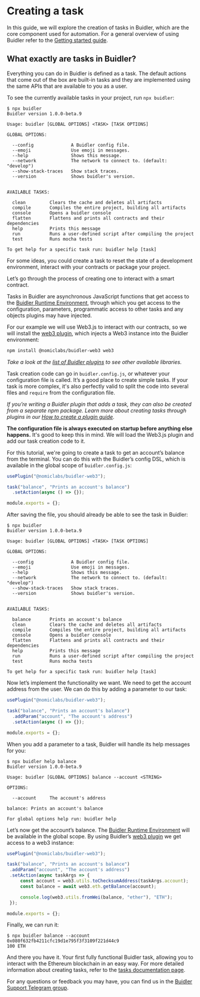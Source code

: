 

# Creating a task

In this guide, we will explore the creation of tasks in Buidler, which are the core component used for automation. For a general overview of using Buidler refer to the [Getting started guide](/guides/#getting-started).

## **What exactly are tasks in Buidler?**

Everything you can do in Buidler is defined as a task. The default actions that come out of the box are built-in tasks and they are implemented using the same APIs that are available to you as a user.

To see the currently available tasks in your project, run `npx buidler`:
```
$ npx buidler
Buidler version 1.0.0-beta.9

Usage: buidler [GLOBAL OPTIONS] <TASK> [TASK OPTIONS]

GLOBAL OPTIONS:

  --config              A Buidler config file.
  --emoji               Use emoji in messages.
  --help                Shows this message.
  --network             The network to connect to. (default: "develop")
  --show-stack-traces   Show stack traces.
  --version             Shows buidler's version.


AVAILABLE TASKS:

  clean         Clears the cache and deletes all artifacts
  compile       Compiles the entire project, building all artifacts
  console       Opens a buidler console
  flatten       Flattens and prints all contracts and their dependencies
  help          Prints this message
  run           Runs a user-defined script after compiling the project
  test          Runs mocha tests

To get help for a specific task run: buidler help [task]
```

For some ideas, you could create a task to reset the state of a development environment, interact with your contracts or package your project.

Let’s go through the process of creating one to interact with a smart contract.

Tasks in Buidler are asynchronous JavaScript functions that get access to the [Buidler Runtime Environment](/documentation/#buidler-runtime-environment-bre), through which you get access to the configuration, parameters, programmatic access to other tasks and any objects plugins may have injected.

For our example we will use Web3.js to interact with our contracts, so we will install the [web3 plugin](https://github.com/nomiclabs/buidler/tree/master/packages/buidler-web3), which injects a Web3 instance into the Buidler environment:

```bash
npm install @nomiclabs/buidler-web3 web3
```

_Take a look at the [list of Buidler plugins](/plugins) to see other available libraries._

Task creation code can go in `buidler.config.js`, or whatever your configuration file is called. It’s a good place to create simple tasks. If your task is more complex, it's also perfectly valid to split the code into several files and `require` from the configuration file.

_If you’re writing a Buidler plugin that adds a task, they can also be created from a separate npm package. Learn more about creating tasks through plugins in our [How to create a plugin guide](/create-plugin.md)._

**The configuration file is always executed on startup before anything else happens.** It's good to keep this in mind. We will load the Web3.js plugin and add our task creation code to it. 

For this tutorial, we're going to create a task to get an account’s balance from the terminal. You can do this with the Buidler’s config DSL, which is available in the global scope of `buidler.config.js`:

```js
usePlugin("@nomiclabs/buidler-web3");

task("balance", "Prints an account's balance")
  .setAction(async () => {});

module.exports = {};
```

After saving the file, you should already be able to see the task in Buidler:

```
$ npx buidler
Buidler version 1.0.0-beta.9

Usage: buidler [GLOBAL OPTIONS] <TASK> [TASK OPTIONS]

GLOBAL OPTIONS:

  --config              A Buidler config file.
  --emoji               Use emoji in messages.
  --help                Shows this message.
  --network             The network to connect to. (default: "develop")
  --show-stack-traces   Show stack traces.
  --version             Shows buidler's version.


AVAILABLE TASKS:

  balance       Prints an account's balance
  clean         Clears the cache and deletes all artifacts
  compile       Compiles the entire project, building all artifacts
  console       Opens a buidler console
  flatten       Flattens and prints all contracts and their dependencies
  help          Prints this message
  run           Runs a user-defined script after compiling the project
  test          Runs mocha tests

To get help for a specific task run: buidler help [task]
```

Now let’s implement the functionality we want. We need to get the account address from the user. We can do this by adding a parameter to our task:

```js
usePlugin("@nomiclabs/buidler-web3");

task("balance", "Prints an account's balance")
  .addParam("account", "The account's address")
  .setAction(async () => {});

module.exports = {};
```

When you add a parameter to a task, Buidler will handle its help messages for you:

```
$ npx buidler help balance
Buidler version 1.0.0-beta.9

Usage: buidler [GLOBAL OPTIONS] balance --account <STRING>

OPTIONS:

  --account     The account's address

balance: Prints an account's balance

For global options help run: buidler help
```

Let’s now get the account’s balance. The [Buidler Runtime Environment](/documentation/#buidler-runtime-environment-bre) will be available in the global scope. By using Buidler’s [web3 plugin](https://github.com/nomiclabs/buidler/tree/master/packages/buidler-web3) we get access to a web3 instance:

```js
usePlugin("@nomiclabs/buidler-web3");

task("balance", "Prints an account's balance")
 .addParam("account", "The account's address")
 .setAction(async taskArgs => {
     const account = web3.utils.toChecksumAddress(taskArgs.account);
     const balance = await web3.eth.getBalance(account);

     console.log(web3.utils.fromWei(balance, "ether"), "ETH");
 });

module.exports = {};
```

Finally, we can run it:

```
$ npx buidler balance --account 0x080f632fb4211cfc19d1e795f3f3109f221d44c9
100 ETH
```

And there you have it. Your first fully functional Buidler task, allowing you to interact with the Ethereum blockchain in an easy way.
For more detailed information about creating tasks, refer to the [tasks documentation page](/documentation/#tasks).

For any questions or feedback you may have, you can find us in the [Buidler Support Telegram group](http://t.me/BuidlerSupport).
